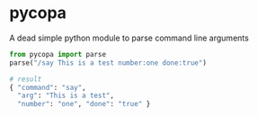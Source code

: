 # pycopa
A dead simple python module to parse command line arguments

```py
from pycopa import parse
parse("/say This is a test number:one done:true")

# result
{ "command": "say",
  "arg": "This is a test",
  "number": "one", "done": "true" }
```